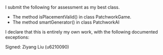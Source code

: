 I submit the following for assessment as my best class.

* The method isPlacementValid() in class PatchworkGame.
* The method smartGenerator() in class PatchworkAI

I declare that this is entirely my own work, with the following documented exceptions:

Signed: Ziyang Liu (u6210090)
